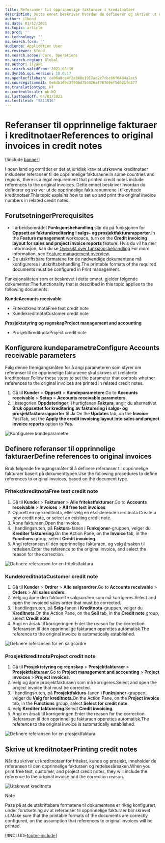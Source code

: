 ```yaml
---
title: Referanser til opprinnelige fakturaer i kreditnotaer
description: Dette emnet beskriver hvordan du definerer og skriver ut de opprinnelige fakturanumrene i tilknyttede kreditnotaer.
author: ilkond
ms.date: 01/12/2021
ms.topic: article
ms.prod: ''
ms.technology: ''
ms.search.form: ''
audience: Application User
ms.reviewer: kfend
ms.search.scope: Core, Operations
ms.search.region: Global
ms.author: ilyako
ms.search.validFrom: 2021-03-19
ms.dyn365.ops.version: 10.0.17
ms.openlocfilehash: ce06a0ce4f2a308e1917ac2c7cbc66f0494a2ec5
ms.sourcegitcommit: 0e8db169c3f90bd750826af76709ef5d621fd377
ms.translationtype: HT
ms.contentlocale: nb-NO
ms.lasthandoff: 04/01/2021
ms.locfileid: "5811516"
---
```

# <a name="references-to-original-invoices-in-credit-notes"></a><span data-ttu-id="df1e7-103">Referanser til opprinnelige fakturaer i kreditnotaer</span><span class="sxs-lookup"><span data-stu-id="df1e7-103">References to original invoices in credit notes</span></span>

[!include [banner](../includes/banner.md)]


<span data-ttu-id="df1e7-104">I noen land og områder er det et juridisk krav at utskrevne kreditnotaer inkluderer referanser til de opprinnelige fakturaene.</span><span class="sxs-lookup"><span data-stu-id="df1e7-104">In some countries and regions, there is a legal requirement that printed credit notes include references to the original invoices.</span></span> <span data-ttu-id="df1e7-105">Dette emnet beskriver hvordan du definerer og skriver ut de opprinnelige fakturanumrene i tilknyttede kreditnotaer.</span><span class="sxs-lookup"><span data-stu-id="df1e7-105">This topic explains how to set up and print the original invoice numbers in related credit notes.</span></span>

## <a name="prerequisites"></a><span data-ttu-id="df1e7-106">Forutsetninger</span><span class="sxs-lookup"><span data-stu-id="df1e7-106">Prerequisites</span></span>

- <span data-ttu-id="df1e7-107">I arbeidsområdet **Funksjonsbehandling** slår du på funksjonen for **Oppsett av fakturakreditering i salgs- og prosjektfakturarapporter**.</span><span class="sxs-lookup"><span data-stu-id="df1e7-107">In the **Feature management** workspace, turn on the **Credit invoicing layout for sales and project invoice reports** feature.</span></span> <span data-ttu-id="df1e7-108">Hvis du vil ha mer informasjon, kan du se [Oversikt over funksjonsbehandling](../../fin-and-ops/get-started/feature-management/feature-management-overview.md).</span><span class="sxs-lookup"><span data-stu-id="df1e7-108">For more information, see [Feature management overview](../../fin-and-ops/get-started/feature-management/feature-management-overview.md).</span></span>
- <span data-ttu-id="df1e7-109">De utskriftsbare formatene for de nødvendige dokumentene må konfigureres i utskriftsbehandling.</span><span class="sxs-lookup"><span data-stu-id="df1e7-109">The printable formats of the required documents must be configured in Print management.</span></span>

<span data-ttu-id="df1e7-110">Funksjonaliteten som er beskrevet i dette emnet, gjelder følgende dokumenter:</span><span class="sxs-lookup"><span data-stu-id="df1e7-110">The functionality that is described in this topic applies to the following documents:</span></span>

<span data-ttu-id="df1e7-111">**Kunde**</span><span class="sxs-lookup"><span data-stu-id="df1e7-111">**Accounts receivable**</span></span>

- <span data-ttu-id="df1e7-112">Fritekstkreditnota</span><span class="sxs-lookup"><span data-stu-id="df1e7-112">Free text credit note</span></span>
- <span data-ttu-id="df1e7-113">Kundekreditnota</span><span class="sxs-lookup"><span data-stu-id="df1e7-113">Customer credit note</span></span>

<span data-ttu-id="df1e7-114">**Prosjektstyring og regnskap**</span><span class="sxs-lookup"><span data-stu-id="df1e7-114">**Project management and accounting**</span></span>

- <span data-ttu-id="df1e7-115">Prosjektkreditnota</span><span class="sxs-lookup"><span data-stu-id="df1e7-115">Project credit note</span></span>

## <a name="configure-accounts-receivable-parameters"></a><span data-ttu-id="df1e7-116">Konfigurere kundeparametre</span><span class="sxs-lookup"><span data-stu-id="df1e7-116">Configure Accounts receivable parameters</span></span>

<span data-ttu-id="df1e7-117">Følg denne fremgangsmåten for å angi parameteren som styrer om referanser til de opprinnelige fakturaene skal skrives ut i relaterte kreditnotaer.</span><span class="sxs-lookup"><span data-stu-id="df1e7-117">Follow these steps to set the parameter that controls whether references to the original invoices are printed in related credit notes.</span></span>

1. <span data-ttu-id="df1e7-118">Gå til **Kunder** \> **Oppsett** \> **Kundeparametere**.</span><span class="sxs-lookup"><span data-stu-id="df1e7-118">Go to **Accounts receivable** \> **Setup** \> **Accounts receivable parameters**.</span></span>
2. <span data-ttu-id="df1e7-119">I kategorien **Oppdateringer**, i hurtigfanen **Faktura**, angir du alternativet **Bruk oppsettet for kreditering av fakturering i salgs- og prosjektfakturarapporter** til **Ja**.</span><span class="sxs-lookup"><span data-stu-id="df1e7-119">On the **Updates** tab, on the **Invoice** FastTab, set the **Apply the credit invoicing layout into sales and project invoice reports** option to **Yes**.</span></span>

![Konfigurere kundeparametre](media/original-invoice-number-in-credit-note.jpg)

## <a name="define-references-to-original-invoices"></a><span data-ttu-id="df1e7-121">Definere referanser til opprinnelige fakturaer</span><span class="sxs-lookup"><span data-stu-id="df1e7-121">Define references to original invoices</span></span>

<span data-ttu-id="df1e7-122">Bruk følgende fremgangsmåter til å definere referanser til opprinnelige fakturaer basert på dokumenttypen.</span><span class="sxs-lookup"><span data-stu-id="df1e7-122">Use the following procedures to define references to original invoices, based on the document type.</span></span>

### <a name="free-text-credit-note"></a><span data-ttu-id="df1e7-123">Fritekstkreditnota</span><span class="sxs-lookup"><span data-stu-id="df1e7-123">Free text credit note</span></span>

1. <span data-ttu-id="df1e7-124">Gå til **Kunder** \> **Fakturaer** \> **Alle fritekstfakturaer**.</span><span class="sxs-lookup"><span data-stu-id="df1e7-124">Go to **Accounts receivable** \> **Invoices** \> **All free text invoices**.</span></span>
2. <span data-ttu-id="df1e7-125">Opprett en ny kreditnota, eller velg en eksisterende kreditnota.</span><span class="sxs-lookup"><span data-stu-id="df1e7-125">Create a new credit note, or select an existing credit note.</span></span>
3. <span data-ttu-id="df1e7-126">Åpne fakturaen.</span><span class="sxs-lookup"><span data-stu-id="df1e7-126">Open the invoice.</span></span>
4. <span data-ttu-id="df1e7-127">I handlingsruten, på **Faktura**-fanen i **Funksjoner**-gruppen, velger du **Krediter fakturering**.</span><span class="sxs-lookup"><span data-stu-id="df1e7-127">On the Action Pane, on the **Invoice** tab, in the **Functions** group, select **Credit invoicing**.</span></span>
5. <span data-ttu-id="df1e7-128">Angi referansen til den opprinnelige fakturaen, og velg årsaken til rettelsen.</span><span class="sxs-lookup"><span data-stu-id="df1e7-128">Enter the reference to the original invoice, and select the reason for the correction.</span></span>

![Definere referansen for en fritekstfaktura](media/reference-original-invoice-FTI.jpg)

### <a name="customer-credit-note"></a><span data-ttu-id="df1e7-130">Kundekreditnota</span><span class="sxs-lookup"><span data-stu-id="df1e7-130">Customer credit note</span></span>

1. <span data-ttu-id="df1e7-131">Gå til **Kunder** \> **Ordrer** \> **Alle salgsordrer**.</span><span class="sxs-lookup"><span data-stu-id="df1e7-131">Go to **Accounts receivable** \> **Orders** \> **All sales orders**.</span></span>
2. <span data-ttu-id="df1e7-132">Velg og åpne den fakturerte salgsordren som må korrigeres.</span><span class="sxs-lookup"><span data-stu-id="df1e7-132">Select and open the invoiced sales order that must be corrected.</span></span>
3. <span data-ttu-id="df1e7-133">I handlingsruten, på **Selg**-fanen i **Kreditnota**-gruppen, velger du **Kreditnota**.</span><span class="sxs-lookup"><span data-stu-id="df1e7-133">On the Action Pane, on the **Sell** tab, in the **Credit note** group, select **Credit note**.</span></span>
4. <span data-ttu-id="df1e7-134">Angi en årsak til korrigeringen.</span><span class="sxs-lookup"><span data-stu-id="df1e7-134">Enter the reason for the correction.</span></span> <span data-ttu-id="df1e7-135">Referansen til den opprinnelige fakturaen opprettes automatisk.</span><span class="sxs-lookup"><span data-stu-id="df1e7-135">The reference to the original invoice is automatically established.</span></span>

![Definere referansen for en salgsordre](media/reference-original-invoice-SO.jpg)

### <a name="project-credit-note"></a><span data-ttu-id="df1e7-137">Prosjektkreditnota</span><span class="sxs-lookup"><span data-stu-id="df1e7-137">Project credit note</span></span>

1. <span data-ttu-id="df1e7-138">Gå til **Prosjektstyring og regnskap** \> **Prosjektfakturaer** \> **Prosjektfakturaer**.</span><span class="sxs-lookup"><span data-stu-id="df1e7-138">Go to **Project management and accounting** \> **Project invoices** \> **Project invoices**.</span></span>
2. <span data-ttu-id="df1e7-139">Velg og åpne prosjektfakturaen som må korrigeres.</span><span class="sxs-lookup"><span data-stu-id="df1e7-139">Select and open the project invoice that must be corrected.</span></span>
3. <span data-ttu-id="df1e7-140">I handlingsruten, på **Prosjektfaktura**-fanen i **Funksjoner**-gruppen, velger du **Velg for kreditnota**.</span><span class="sxs-lookup"><span data-stu-id="df1e7-140">On the Action Pane, on the **Project invoice** tab, in the **Functions** group, select **Select for credit note**.</span></span>
4. <span data-ttu-id="df1e7-141">Velg **Krediter fakturering**.</span><span class="sxs-lookup"><span data-stu-id="df1e7-141">Select **Credit invoicing**.</span></span>
5. <span data-ttu-id="df1e7-142">Angi en årsak til korrigeringen.</span><span class="sxs-lookup"><span data-stu-id="df1e7-142">Enter the reason for the correction.</span></span> <span data-ttu-id="df1e7-143">Referansen til den opprinnelige fakturaen opprettes automatisk.</span><span class="sxs-lookup"><span data-stu-id="df1e7-143">The reference to the original invoice is automatically established.</span></span>

![Definere referansen for en prosjektfaktura](media/reference-original-invoice-project.jpg)

## <a name="printing-credit-notes"></a><span data-ttu-id="df1e7-145">Skrive ut kreditnotaer</span><span class="sxs-lookup"><span data-stu-id="df1e7-145">Printing credit notes</span></span>

<span data-ttu-id="df1e7-146">Når du skriver ut kreditnotaer for fritekst, kunde og prosjekt, inneholder de referansen til den opprinnelige fakturaen og rettelsesårsaken.</span><span class="sxs-lookup"><span data-stu-id="df1e7-146">When you print free text, customer, and project credit notes, they will include the reference to the original invoice and the correction reason.</span></span>

![Utskrevet kreditnota](media/credit-note-FTI.jpg)

> [!NOTE]
> <span data-ttu-id="df1e7-148">Pass på at de utskriftsbare formatene til dokumentene er riktig konfigurert, under forutsetning av at referanser til opprinnelige fakturaer blir skrevet ut.</span><span class="sxs-lookup"><span data-stu-id="df1e7-148">Make sure that the printable formats of the documents are correctly configured, on the assumption that references to original invoices will be printed.</span></span>


[!INCLUDE[footer-include](../../includes/footer-banner.md)]
